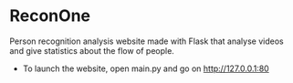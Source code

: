 # ReconOne

Person recognition analysis website made with Flask that analyse videos and give statistics about the flow of people.

- To launch the website, open main.py and go on http://127.0.0.1:80
